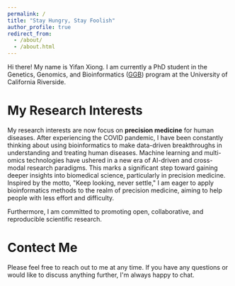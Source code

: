 ```yaml
---
permalink: /
title: "Stay Hungry, Stay Foolish"
author_profile: true
redirect_from: 
  - /about/
  - /about.html
---
```


Hi there! My name is Yifan Xiong. I am currently a PhD student in the Genetics, Genomics, and Bioinformatics ([GGB](https://genetics.ucr.edu/)) program at the University of California Riverside.



My Research Interests
======
My research interests are now focus on **precision medicine** for human diseases. After experiencing the COVID pandemic, I have been constantly thinking about using bioinformatics to make data-driven breakthroughs in understanding and treating human diseases. Machine learning and multi-omics technologies have ushered in a new era of AI-driven and cross-modal research paradigms. This marks a significant step toward gaining deeper insights into biomedical science, particularly in precision medicine. Inspired by the motto, "Keep looking, never settle," I am eager to apply bioinformatics methods to the realm of precision medicine, aiming to help people with less effort and difficulty.

Furthermore, I am committed to promoting open, collaborative, and reproducible scientific research.

Contect Me
======
Please feel free to reach out to me at any time. If you have any questions or would like to discuss anything further, I'm always happy to chat.


